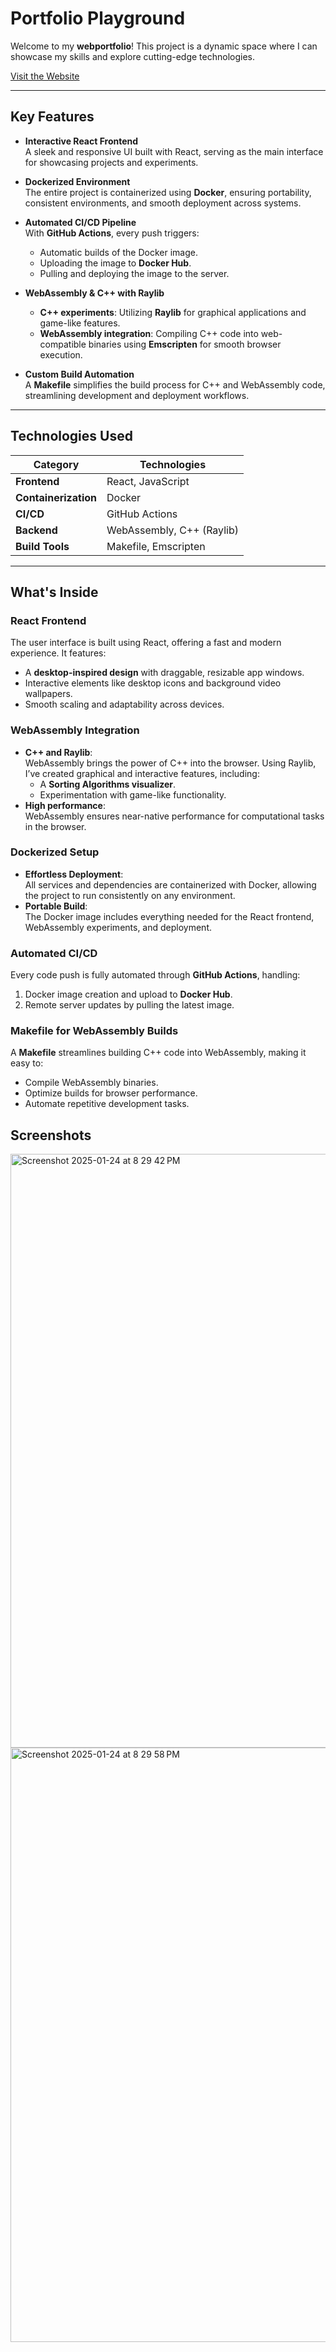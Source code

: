 # Portfolio Playground

Welcome to my **webportfolio**! This project is a dynamic space where I can showcase my skills and explore cutting-edge technologies.

[Visit the Website](http://www.htdguide.com)

---

## **Key Features**

- **Interactive React Frontend**  
  A sleek and responsive UI built with React, serving as the main interface for showcasing projects and experiments.

- **Dockerized Environment**  
  The entire project is containerized using **Docker**, ensuring portability, consistent environments, and smooth deployment across systems.

- **Automated CI/CD Pipeline**  
  With **GitHub Actions**, every push triggers:
  - Automatic builds of the Docker image.
  - Uploading the image to **Docker Hub**.
  - Pulling and deploying the image to the server.

- **WebAssembly & C++ with Raylib**  
  - **C++ experiments**: Utilizing **Raylib** for graphical applications and game-like features.  
  - **WebAssembly integration**: Compiling C++ code into web-compatible binaries using **Emscripten** for smooth browser execution.

- **Custom Build Automation**  
  A **Makefile** simplifies the build process for C++ and WebAssembly code, streamlining development and deployment workflows.

---

## **Technologies Used**

| **Category**          | **Technologies**                                                                                   |
|-----------------------|---------------------------------------------------------------------------------------------------|
| **Frontend**          | React, JavaScript                                                                                |
| **Containerization**  | Docker                                                                                           |
| **CI/CD**             | GitHub Actions                                                                                   |
| **Backend**           | WebAssembly, C++ (Raylib)                                                                        |
| **Build Tools**       | Makefile, Emscripten                                                                             |

---

## **What's Inside**

### **React Frontend**
The user interface is built using React, offering a fast and modern experience. It features:
- A **desktop-inspired design** with draggable, resizable app windows.
- Interactive elements like desktop icons and background video wallpapers.
- Smooth scaling and adaptability across devices.

### **WebAssembly Integration**
- **C++ and Raylib**:  
  WebAssembly brings the power of C++ into the browser. Using Raylib, I’ve created graphical and interactive features, including:
  - A **Sorting Algorithms visualizer**.
  - Experimentation with game-like functionality.
- **High performance**:  
  WebAssembly ensures near-native performance for computational tasks in the browser.

### **Dockerized Setup**
- **Effortless Deployment**:  
  All services and dependencies are containerized with Docker, allowing the project to run consistently on any environment.
- **Portable Build**:  
  The Docker image includes everything needed for the React frontend, WebAssembly experiments, and deployment.

### **Automated CI/CD**
Every code push is fully automated through **GitHub Actions**, handling:
1. Docker image creation and upload to **Docker Hub**.
2. Remote server updates by pulling the latest image.

### **Makefile for WebAssembly Builds**
A **Makefile** streamlines building C++ code into WebAssembly, making it easy to:
- Compile WebAssembly binaries.
- Optimize builds for browser performance.
- Automate repetitive development tasks.

## **Screenshots**
<img width="950" alt="Screenshot 2025-01-24 at 8 29 42 PM" src="https://github.com/user-attachments/assets/4ea658f1-1b8a-4194-9a5e-0da7e2658376" />
<img width="951" alt="Screenshot 2025-01-24 at 8 29 58 PM" src="https://github.com/user-attachments/assets/f9ac9e0a-3c75-4043-b805-bd78fa2b8077" />

